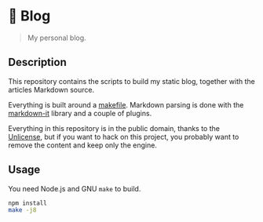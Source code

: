 # 📖 Blog

> My personal blog.

## Description

This repository contains the scripts to build my static blog, together
with the articles Markdown source.

Everything is built around a [makefile](Makefile). Markdown parsing is
done with the [markdown-it] library and a couple of plugins.

[markdown-it]: https://github.com/markdown-it/markdown-it

Everything in this repository is in the public domain, thanks to the
[Unlicense](http://unlicense.org/), but if you want to hack on this
project, you probably want to remove the content and keep only the
engine.

## Usage

You need Node.js and GNU `make` to build.

```sh
npm install
make -j8
```
